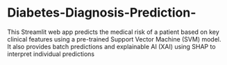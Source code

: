 # Diabetes-Diagnosis-Prediction-
This Streamlit web app predicts the medical risk of a patient based on key clinical features using a pre-trained Support Vector Machine (SVM) model. It also provides batch predictions and explainable AI (XAI) using SHAP to interpret individual predictions
